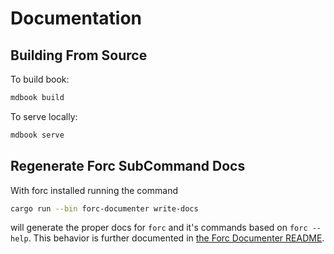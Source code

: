 # Documentation

## Building From Source

To build book:

```sh
mdbook build
```

To serve locally:

```sh
mdbook serve
```

## Regenerate Forc SubCommand Docs

With forc installed running the command

```sh
cargo run --bin forc-documenter write-docs
```

will generate the proper docs for `forc` and it's commands based on `forc --help`. This behavior is further documented in [the Forc Documenter README](../scripts/forc-documenter/README.md).

